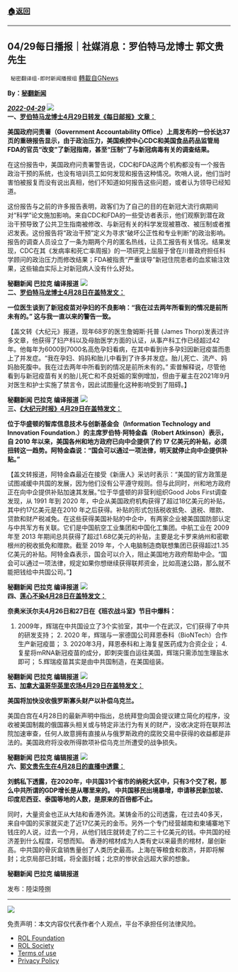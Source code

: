 ###  [:house:返回](README.md)
---


## 04/29每日播报｜社媒消息：罗伯特马龙博士 郭文贵先生
` 秘密翻译组-即时新闻播报组` [轉載自GNews](https://gnews.org/zh-hans/2435386/)

**By：[秘翻新闻](https://gettr.com/post/p17kfdcd851)**
 
***[2022-04-29](https://gettr.com/post/p17kfdcd851)***
 ![](https://assets.gnews.org/wp-content/uploads/2022/04/1-646.jpg)  
**一、[罗伯特马龙博士4月29日转发《每日邮报》文章：](https://gettr.com/post/p17hieie3c2)**
 
**美国政府问责署（Government Accountability Office）上周发布的一份长达37页的重磅报告显示，由于政治压力，美国疾控中心CDC和美国食品药品监管局FDA的官员“改变”了新冠指南，甚至“压制”了与新冠病毒有关的调查结果。**
 
在这份报告中，美国政府问责署警告说，CDC和FDA这两个机构都没有一个报告政治干预的系统，也没有培训员工如何发现和报告这种情况。吹哨人说，他们当时害怕被报复而没有说出真相，他们不知道如何报告这些问题，或者认为领导已经知道。
 
这份报告与之前的许多报告表明，政客们为了自己的目的在新冠大流行病期间对“科学”论文施加影响。来自CDC和FDA的一些受访者表示，他们观察到潜在政治干预导致了公共卫生指南被修改、与新冠有关的科学发现被篡改、被压制或者推迟发表。这份报告将“政治干预”定义为寻求“破坏公正性和专业判断”的政治影响。报告的调查人员设立了一条为期两个月的匿名热线，让员工报告有关情况。结果发现，CDC在其《发病率和死亡率周报》的一项研究上屈服于曾在川普政府担任科学顾问的政治压力而修改结果；FDA被指责“严重误导”新冠住院患者的血浆输注效果，这些输血实际上对新冠病人没有什么好处。
 
**秘翻新闻 巴拉克 编译报道**
 ![](https://assets.gnews.org/wp-content/uploads/2022/04/2-266.jpg)  
**二、[罗伯特马龙博士4月28日在盖特发文：](https://gettr.com/post/p17g7m5a2b4)**
 
**一位医生谈到了新冠疫苗对孕妇的不良影响：“我在过去两年所看到的情况是前所未有的。” 这与我一直以来的警告一致。**
 
【盖文转《大纪元》报道，现年68岁的医生詹姆斯·托普 (James Thorp)发表过许多文章，他获得了妇产科以及母胎医学方面的认证，从事产科工作已经超过42年。他每年为6000到7000名高危孕妇看病，在其中看到许多孕妇因新冠疫苗而患上了并发症。“我在孕妇、妈妈和胎儿中看到了许多并发症。胎儿死亡、流产、妈妈胎死腹中。我在过去两年中所看到的情况是前所未有的。” 索普解释说，尽管他看到与新冠疫苗有关的胎儿死亡和不良妊娠的案例增加，但由于雇主在2021年9月对医生和护士实施了禁言令，因此试图量化这种影响受到了阻碍。】
 
**秘翻新闻 巴拉克 编译报道**
 ![](https://assets.gnews.org/wp-content/uploads/2022/04/3-217.jpg)  
**三、[《大纪元时报》4月29日在盖特发文：](https://gettr.com/post/p17hye2cac1)**
 
**位于华盛顿的智库信息技术与创新基金会（Information Technology and Innovation Foundation.）的主席罗伯特·阿特金森（Robert Atkinson）表示，自 2010 年以来，美国各州和地方政府已向中企提供了约 17 亿美元的补贴，必须扭转这一趋势。阿特金森说：“国会可以通过一项法律，明天就停止向中企提供补贴。”**
 
【盖文转报道，阿特金森最近在接受《新唐人》采访时表示：“美国的官方政策是试图减缓中共国的发展，因为他们没有公平遵守规则。但与此同时，州和地方政府正在向中企提供补贴加速其发展。”位于华盛顿的非营利组织Good Jobs First调查发现，从 1991 年到 2020 年，中企从美国政府机构获得了超过18亿美元的补贴，其中约17亿美元是在2010 年之后获得。补贴的形式包括税收抵免、退税、赠款、贷款和财产税减免。在这些获得美国补贴的中企中，有两家企业被美国国防部认定与中共军方有关联。它们是中国航空工业集团和中国化工集团。中航工业在 2009 年至 2013 年期间总共获得了超过1.68亿美元的补贴，主要是北卡罗来纳州和密歇根州的税收抵免和赠款。截至 2019 年，个人电脑制造商联想集团已获得超过1.35亿美元的补贴。阿特金森表示，国会可以介入，阻止美国地方政府帮助中企。“国会可以通过一项法律，规定如果你想继续获得联邦资金，比如高速公路，那么就不能把钱给中共国公司。”】
 
**秘翻新闻 巴拉克 编译报道**
 ![](https://assets.gnews.org/wp-content/uploads/2022/04/4-189.jpg)  
**四、[莲心不染4月28日在盖特发文：](https://gettr.com/post/p17e7px786d)**
 
**奈奥米沃尔夫4月26日和27日在《班农战斗室》节目中爆料：**
 
1. 2009年，辉瑞在中共国设立了3个实验室，其中一个在武汉，它们获得了中共的研发支持； 2. 2020 年，辉瑞与一家德国公司拜恩泰科（BioNTech）合作生产新冠疫苗； 3. 2020年3月，拜恩泰科和上海复星医药成为合资企业； 4.复星将mRNA新冠疫苗的成分，即刺突蛋白运往美国，辉瑞只需添加生理盐水即可； 5.辉瑞疫苗其实是由中共国制造，在美国组装。
 
**秘翻新闻 巴拉克 编辑报道**
 ![](https://assets.gnews.org/wp-content/uploads/2022/04/5-133.jpg)  
**五、[加拿大温哥华英里农场4月29日在盖特发文：](https://gettr.com/post/p17hhf8d329)**
 
**美国将加快没收俄罗斯寡头财产以补偿乌克兰。**
 
美国白宫在4月28日的最新声明中指出，总统拜登向国会提议建立简化的程序，没收被美国制裁的俄国寡头相关或与特定非法行为有关的财产，没收决定将在联邦法院加速审查，任何人故意拥有直接从与俄罗斯政府的腐败交易中获得的收益都是非法的。美国政府将没收所得款项补偿乌克兰所遭受的战争损失。
 
**秘翻新闻 巴拉克 编辑报道**
 ![](https://assets.gnews.org/wp-content/uploads/2022/04/6-103.jpg)  
**六、**[**郭文贵先生在4月28日的直播中透露：**](https://gettr.com/post/p17gs0lc771)
 
**刘鹤私下透露，在2020年，中共国31个省市的纳税大区中，只有3个交了税，那么中共所谓的GDP增长是从哪里来的。 中共国移民出境暴增，申请移民新加坡、印度尼西亚、泰国等地的人数，是原来的百倍都不止。**
 
同时，大量资金也正从大陆和香港外流。某铸金币的公司透露，在过去40多天，来自中国的买家就买走了近17亿美元的金币。另外一个专门经营越南和柬埔寨地下钱庄的人说，过去一个月，从他们钱庄就转走了约二三十亿美元的钱。中共国的经济差到什么程度，可想而知。 香港的棺材成为人类有史以来最贵的棺材，屡创新高。中共国的骨灰盒销售量创了人类历史最高。上海在等粮食和救济，并即将解封；北京局部已封城，将全面封城；北京的惨状会远超大家的想象。
 
**秘翻新闻 巴拉克 编辑报道**
 
发布：陸柒陸捌
 
* * *
 ![](https://assets.gnews.org/wp-content/uploads/2022/04/11-57.jpg) 

免责声明：本文内容仅代表作者个人观点，平台不承担任何法律风险。
  
- [ROL Foundation](https://rolfoundation.org/)
- [ROL Society](https://rolsociety.org/)
- [Terms of use](https://gnews.org/terms-of-use-3/)
- [Privacy Policy](https://gnews.org/privacy-policy/)
